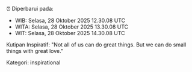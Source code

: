 ⏰ Diperbarui pada:
- WIB: Selasa, 28 Oktober 2025 12.30.08 UTC
- WITA: Selasa, 28 Oktober 2025 13.30.08 UTC
- WIT: Selasa, 28 Oktober 2025 14.30.08 UTC

Kutipan Inspiratif:
"Not all of us can do great things. But we can do small things with great love."


Kategori: inspirational


